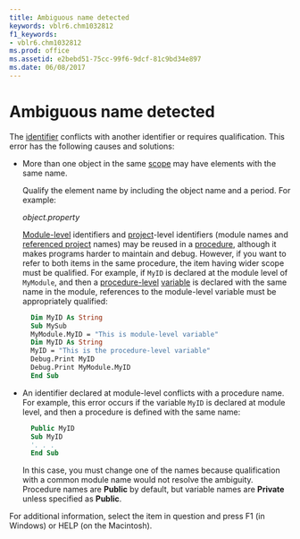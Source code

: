 ```yaml
---
title: Ambiguous name detected
keywords: vblr6.chm1032812
f1_keywords:
- vblr6.chm1032812
ms.prod: office
ms.assetid: e2bebd51-75cc-99f6-9dcf-81c9bd34e897
ms.date: 06/08/2017
---
```



# Ambiguous name detected

The [identifier](../../Glossary/vbe-glossary.md#identifier) conflicts with another identifier or requires qualification. This error has the following causes and solutions:

- More than one object in the same [scope](../../Glossary/vbe-glossary.md#scope) may have elements with the same name.
    
  Qualify the element name by including the object name and a period. For example:
    
  _object.property_
    
  [Module-level](../../Glossary/vbe-glossary.md#module-level) identifiers and [project](../../Glossary/vbe-glossary.md#project)-level identifiers (module names and [referenced project](../../Glossary/vbe-glossary.md#referenced-project) names) may be reused in a [procedure](../../Glossary/vbe-glossary.md#procedure), although it makes programs harder to maintain and debug. However, if you want to refer to both items in the same procedure, the item having wider scope must be qualified. For example, if `MyID` is declared at the module level of `MyModule`, and then a [procedure-level](../../Glossary/vbe-glossary.md#procedure-level) [variable](../../Glossary/vbe-glossary.md#variable) is declared with the same name in the module, references to the module-level variable must be appropriately qualified:
    
  ```vb
    Dim MyID As String 
    Sub MySub 
    MyModule.MyID = "This is module-level variable" 
    Dim MyID As String 
    MyID = "This is the procedure-level variable" 
    Debug.Print MyID 
    Debug.Print MyModule.MyID 
    End Sub
  ```


- An identifier declared at module-level conflicts with a procedure name. For example, this error occurs if the variable  `MyID` is declared at module level, and then a procedure is defined with the same name:
    
  ```vb
    Public MyID 
    Sub MyID 
    '. . . 
    End Sub 
  ```

  In this case, you must change one of the names because qualification with a common module name would not resolve the ambiguity. Procedure names are **Public** by default, but variable names are **Private** unless specified as **Public**.
    

For additional information, select the item in question and press F1 (in Windows) or HELP (on the Macintosh).

